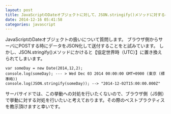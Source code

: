 ```yaml
---
layout: post
title: JavaScriptのDateオブジェクトに対して、JSON.stringify()メソッドに対するベストプラクティスを教えてください
date: 2014-12-16 05:41:58
categories: javascript
---
```

<p>JavaScriptのDateオブジェクトの扱いについて質問します。
ブラウザ側からサーバにPOSTする時にデータをJSON化して送付することをと試みています。
しかし、JSON.stringify()メソッドにかけると【協定世界時（UTC）】に置き換えられてしまいます。</p>

<pre><code>var someDay = new Date(2014,12,2);
console.log(someDay); --- &gt; Wed Dec 03 2014 00:00:00 GMT+0900 (東京 (標準時))
console.log(JSON.stringify(someDay)); --&gt; "2014-12-02T15:00:00.000Z"
</code></pre>

<p>サーバサイドでは、この挙動への対処を行いたくないので、ブラウザ側（JS側）で挙動に対する対処を行いたいと考えております。その際のベストプラクティスを教示頂けますと幸いです。</p>
